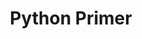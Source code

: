 ---
layout: module
title: "Python Primer"
type: lecture
num: 20
draft: 1
start_date: 2025-04-04
slides_url: #
readings:
    - type: reading
      citation: >
        <a href="https://books.trinket.io/pfe/index.html" target="_blank">Python for Everybody Textbook</a>, by Charles Severance (if you're new to Python)
      required: 1
activities:
    - type: activity
      draft: 1
      title: Lecture files
      url: /course-files/lectures/lecture20.zip
---